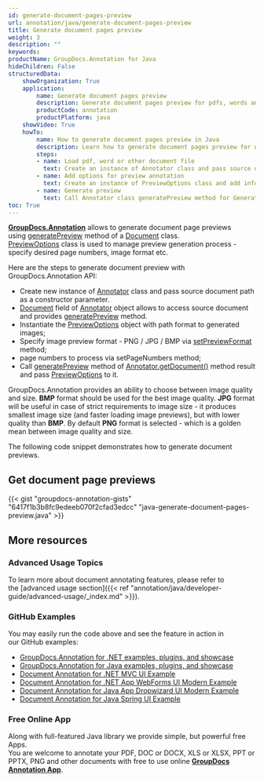 ```yaml
---
id: generate-document-pages-preview
url: annotation/java/generate-document-pages-preview
title: Generate document pages preview
weight: 3
description: ""
keywords: 
productName: GroupDocs.Annotation for Java
hideChildren: False
structuredData:
    showOrganization: True
    application:
        name: Generate document pages preview
        description: Generate document pages preview for pdfs, words and other documents natively on mac, windows or ubuntu with high performance using Java language and GroupDocs.Annotation for Java APIs
        productCode: annotation
        productPlatform: java 
    showVideo: True
    howTo:
        name: How to generate document pages preview in Java
        description: Learn how to generate document pages preview for words, pdf or other document in Java step by step
        steps:
        - name: Load pdf, word or other document file
          text: Create an instance of Annotator class and pass source document file path as a constructor parameter. You may specify absolute or relative file path as per your requirements.
        - name: Add options for preview annotation
          text: Create an instance of PreviewOptions class and add information for preview annotation.
        - name: Generate preview
          text: Call Annotator class generatePreview method for Generate preview for pdfs, words, cells, images, diagrams.
toc: True
---
```


**[GroupDocs.Annotation](https://products.groupdocs.com/annotation/java)** allows to generate document page previews using [generatePreview](https://apireference.groupdocs.com/java/annotation/com.groupdocs.annotation/Document#generatePreview(com.groupdocs.annotation.options.pagepreview.PreviewOptions)) method of a [Document](https://apireference.groupdocs.com/java/annotation/com.groupdocs.annotation/Document) class.  
[PreviewOptions](https://apireference.groupdocs.com/java/annotation/com.groupdocs.annotation.options.pagepreview/PreviewOptions) class is used to manage preview generation process - specify desired page numbers, image format etc.

Here are the steps to generate document preview with GroupDocs.Annotation API:
*   Create new instance of [Annotator](https://apireference.groupdocs.com/java/annotation/com.groupdocs.annotation/Annotator) class and pass source document path as a constructor parameter.
*   [Document](https://apireference.groupdocs.com/java/annotation/com.groupdocs.annotation/Document) field of [Annotator](https://apireference.groupdocs.com/java/annotation/com.groupdocs.annotation/Annotator) object allows to access source document and provides [generatePreview](https://apireference.groupdocs.com/java/annotation/com.groupdocs.annotation/Document#generatePreview(com.groupdocs.annotation.options.pagepreview.PreviewOptions)) method.
*   Instantiate the [PreviewOptions](https://apireference.groupdocs.com/java/annotation/com.groupdocs.annotation.options.pagepreview/PreviewOptions) object with path format to generated images;
*   Specify image preview format - PNG / JPG / BMP via [setPreviewFormat](https://apireference.groupdocs.com/java/annotation/com.groupdocs.annotation.options.pagepreview/PreviewOptions#setPreviewFormat(int)) method;
*   page numbers to process via setPageNumbers method;
*   Call [generatePreview](https://apireference.groupdocs.com/java/annotation/com.groupdocs.annotation/Document#generatePreview(com.groupdocs.annotation.options.pagepreview.PreviewOptions)) method of [Annotator.getDocument()](https://apireference.groupdocs.com/java/annotation/com.groupdocs.annotation/Annotator#getDocument()) method result and pass [PreviewOptions](https://apireference.groupdocs.com/java/annotation/com.groupdocs.annotation.options.pagepreview/PreviewOptions) to it.
    
GroupDocs.Annotation provides an ability to choose between image quality and size. **BMP** format should be used for the best image quality. **JPG** format will be useful in case of strict requirements to image size - it produces smallest image size (and faster loading image previews), but with lower quality than **BMP**. By default **PNG** format is selected - which is a golden mean between image quality and size.

The following code snippet demonstrates how to generate document previews.

## Get document page previews 

{{< gist "groupdocs-annotation-gists" "6417f1b3b8fc9edeeb070f2cfad3edcc" "java-generate-document-pages-preview.java" >}}

## More resources
### Advanced Usage Topics
To learn more about document annotating features, please refer to the [advanced usage section]({{< ref "annotation/java/developer-guide/advanced-usage/_index.md" >}}).

### GitHub Examples
You may easily run the code above and see the feature in action in our GitHub examples:

*   [GroupDocs.Annotation for .NET examples, plugins, and showcase](https://github.com/groupdocs-annotation/GroupDocs.Annotation-for-.NET)
*   [GroupDocs.Annotation for Java examples, plugins, and showcase](https://github.com/groupdocs-annotation/GroupDocs.Annotation-for-Java)
*   [Document Annotation for .NET MVC UI Example](https://github.com/groupdocs-annotation/GroupDocs.Annotation-for-.NET-MVC)
*   [Document Annotation for .NET App WebForms UI Modern Example](https://github.com/groupdocs-annotation/GroupDocs.Annotation-for-.NET-WebForms)
*   [Document Annotation for Java App Dropwizard UI Modern Example](https://github.com/groupdocs-annotation/GroupDocs.Annotation-for-Java-Dropwizard)
*   [Document Annotation for Java Spring UI Example](https://github.com/groupdocs-annotation/GroupDocs.Annotation-for-Java-Spring)

### Free Online App
Along with full-featured Java library we provide simple, but powerful free Apps.  
You are welcome to annotate your PDF, DOC or DOCX, XLS or XLSX, PPT or PPTX, PNG and other documents with free to use online **[GroupDocs Annotation App](https://products.groupdocs.app/annotation)**.
